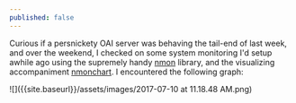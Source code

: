 ```yaml
---
published: false
---
```

Curious if a persnickety OAI server was behaving the tail-end of last week, and over the weekend, I checked on some system monitoring I'd setup awhile ago using the supremely handy [nmon](http://nmon.sourceforge.net/pmwiki.php) library, and the visualizing accompaniment [nmonchart](http://nmon.sourceforge.net/pmwiki.php?n=Site.Nmonchart).  I encountered the following graph:

![]({{site.baseurl}}/assets/images/2017-07-10 at 11.18.48 AM.png)
